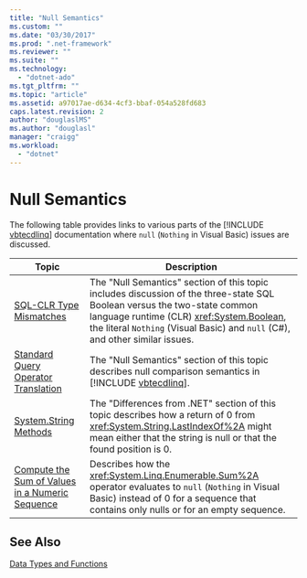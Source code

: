 ```yaml
---
title: "Null Semantics"
ms.custom: ""
ms.date: "03/30/2017"
ms.prod: ".net-framework"
ms.reviewer: ""
ms.suite: ""
ms.technology: 
  - "dotnet-ado"
ms.tgt_pltfrm: ""
ms.topic: "article"
ms.assetid: a97017ae-d634-4cf3-bbaf-054a528fd683
caps.latest.revision: 2
author: "douglaslMS"
ms.author: "douglasl"
manager: "craigg"
ms.workload: 
  - "dotnet"
---
```

# Null Semantics
The following table provides links to various parts of the [!INCLUDE [vbtecdlinq](../../../../../../includes/vbtecdlinq-md.md)] documentation where `null` (`Nothing` in Visual Basic) issues are discussed.  


|                                                                            Topic                                                                            |                                                                                                                       Description                                                                                                                       |
|-------------------------------------------------------------------------------------------------------------------------------------------------------------|---------------------------------------------------------------------------------------------------------------------------------------------------------------------------------------------------------------------------------------------------------|
|                         [SQL-CLR Type Mismatches](../../../../../../docs/framework/data/adonet/sql/linq/sql-clr-type-mismatches.md)                         | The "Null Semantics" section of this topic includes discussion of the three-state SQL Boolean versus the two-state common language runtime (CLR) <xref:System.Boolean>, the literal `Nothing` (Visual Basic) and `null` (C#), and other similar issues. |
|             [Standard Query Operator Translation](../../../../../../docs/framework/data/adonet/sql/linq/standard-query-operator-translation.md)             |                                                 The "Null Semantics" section of this topic describes null comparison semantics in [!INCLUDE [vbtecdlinq](../../../../../../includes/vbtecdlinq-md.md)].                                                 |
|                           [System.String Methods](../../../../../../docs/framework/data/adonet/sql/linq/system-string-methods.md)                           |                            The "Differences from .NET" section of this topic describes how a return of 0 from <xref:System.String.LastIndexOf%2A> might mean either that the string is null or that the found position is 0.                            |
| [Compute the Sum of Values in a Numeric Sequence](../../../../../../docs/framework/data/adonet/sql/linq/compute-the-sum-of-values-in-a-numeric-sequence.md) |                             Describes how the <xref:System.Linq.Enumerable.Sum%2A> operator evaluates to `null` (`Nothing` in Visual Basic) instead of 0 for a sequence that contains only nulls or for an empty sequence.                              |

## See Also  
 [Data Types and Functions](../../../../../../docs/framework/data/adonet/sql/linq/data-types-and-functions.md)
